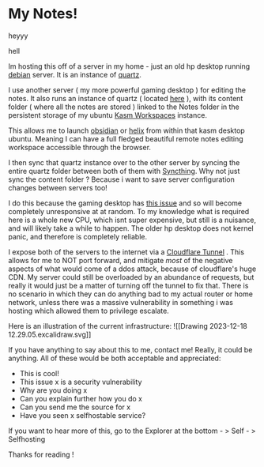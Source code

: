 # My Notes!

heyyy

hell

Im hosting this off of a server in my home - just an old hp desktop running [debian](https://www.debian.org/distrib/) server. It is an instance of [quartz](https://github.com/jackyzha0/quartz).

I use another server ( my more powerful gaming desktop ) for editing the notes. It also runs an instance of quartz ( located [here](https://notes.gamingjones.gay) ), with its content folder ( where all the notes are stored ) linked to the Notes folder in the persistent storage of my ubuntu [Kasm Workspaces](https://www.kasmweb.com/images) instance. 

This allows me to launch [obsidian](https://obsidian.md/) or [helix](https://helix-editor.com/) from within that kasm desktop ubuntu. Meaning I can have a full fledged beautiful remote notes editing workspace accessible through the browser. 

I then sync that quartz instance over to the other server by syncing the entire quartz folder between both of them with [Syncthing](https://syncthing.net).  Why not just sync the content folder ? Because i want to save server configuration changes between servers too!

I do this because the gaming desktop has [this issue](https://askubuntu.com/questions/1463742/random-kernel-panics-on-ubuntu-server-22-04-2-lts) and so will become completely unresponsive at at random. To my knowledge what is required here is a whole new CPU, which isnt super expensive, but still is a nuisance, and will likely take a while to happen.
The older hp desktop does not kernel panic, and therefore is completely reliable.

I expose both of the servers to the internet via a [Cloudflare Tunnel](https://www.cloudflare.com/products/tunnel/) . This allows for me to NOT port forward, and mitigate *most* of the negative aspects of what would come of a ddos attack, because of cloudflare's huge CDN.  My server could still be overloaded by an abundance of requests, but really it would just be a matter of turning off the tunnel to fix that. There is no scenario in which they can do anything bad to my actual router or home network, unless there was a massive vulnerability in something i was hosting which allowed them to privilege escalate. 

Here is an illustration of the current infrastructure:
![[Drawing 2023-12-18 12.29.05.excalidraw.svg]]

If you have anything to say about this to me, contact me! Really, it could be anything. All of these would be both acceptable and appreciated: 
* This is cool!
* This issue x is a security vulnerability 
* Why are you doing x
* Can you explain further how you do x 
* Can you send me the source for x 
* Have you seen x selfhostable service? 

If you want to hear more of this, go to the Explorer at the bottom - > Self - > Selfhosting

Thanks for reading !
